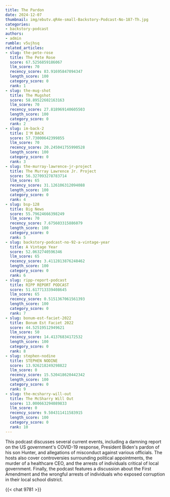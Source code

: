 ```yaml
---
title: The Pardon
date: 2024-12-07
thumbnail: img/ebutv.qR4e-small-Backstory-Podcast-No-187-Th.jpg
categories:
- backstory-podcast
authors:
- admin
rumble: v5ujhsq
related_articles:
- slug: the-pete-rose
  title: The Pete Rose
  score: 67.5256859186067
  llm_score: 70
  recency_score: 83.91695847094347
  length_score: 100
  category_score: 0
  rank: 1
- slug: the-mug-shot
  title: The Mugshot
  score: 58.89522602163163
  llm_score: 70
  recency_score: 27.818969140605503
  length_score: 100
  category_score: 0
  rank: 2
- slug: im-back-2
  title: I'M BACK
  score: 57.73000642399855
  llm_score: 70
  recency_score: 20.245041755990528
  length_score: 100
  category_score: 0
  rank: 3
- slug: the-murray-lawrence-jr-project
  title: The Murray Lawrence Jr. Project
  score: 56.327093278783714
  llm_score: 65
  recency_score: 31.126106312094088
  length_score: 100
  category_score: 0
  rank: 4
- slug: bsp-128
  title: Big News
  score: 55.79624666398249
  llm_score: 70
  recency_score: 7.675603315886079
  length_score: 100
  category_score: 0
  rank: 5
- slug: backstory-podcast-no-92-a-vintage-year
  title: A Vintage Year
  score: 52.0632740596346
  llm_score: 65
  recency_score: 3.4112813876248462
  length_score: 100
  category_score: 0
  rank: 6
- slug: ripp-report-podcast
  title: RIPP REPORT PODCAST
  score: 51.617713339408645
  llm_score: 65
  recency_score: 0.5151367061561393
  length_score: 100
  category_score: 0
  rank: 7
- slug: bonum-est-faciet-2022
  title: Bonum Est Faciet 2022
  score: 44.52519512949621
  llm_score: 50
  recency_score: 14.41376834172532
  length_score: 100
  category_score: 0
  rank: 8
- slug: stephen-nodine
  title: STEPHEN NODINE
  score: 13.926218249298822
  llm_score: 0
  recency_score: 15.520418620442342
  length_score: 100
  category_score: 0
  rank: 9
- slug: the-mcsharry-will-out
  title: The McSharry Will Out
  score: 13.000663294089833
  llm_score: 0
  recency_score: 9.504311411583915
  length_score: 100
  category_score: 0
  rank: 10
---
```

This podcast discusses several current events, including a damning report on the US government's COVID-19 response, President Biden's pardon of his son Hunter, and allegations of misconduct against various officials. The hosts also cover controversies surrounding political appointments, the murder of a healthcare CEO, and the arrests of individuals critical of local government. Finally, the podcast features a discussion about the First Amendment and the wrongful arrests of individuals who exposed corruption in their local school district.

{{< chat 9781 >}}
